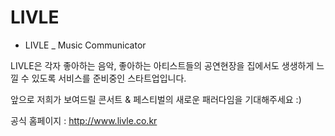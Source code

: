 # LIVLE
* LIVLE _ Music Communicator

LIVLE은 각자 좋아하는 음악, 좋아하는 아티스트들의 공연현장을 집에서도 생생하게 느낄 수 있도록 서비스를 준비중인 스타트업입니다.

앞으로 저희가 보여드릴 콘서트 & 페스티벌의 새로운 패러다임을 기대해주세요 :)

공식 홈페이지 : http://www.livle.co.kr

